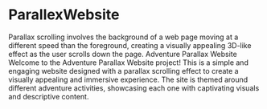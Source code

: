 # ParallexWebsite
Parallax scrolling involves the background of a web page moving at a different speed than the foreground, creating a visually appealing 3D-like effect as the user scrolls down the page.
Adventure Parallax Website
Welcome to the Adventure Parallax Website project! This is a simple and engaging website designed with a parallax scrolling effect to create a visually appealing and immersive experience. The site is themed around different adventure activities, showcasing each one with captivating visuals and descriptive content.
